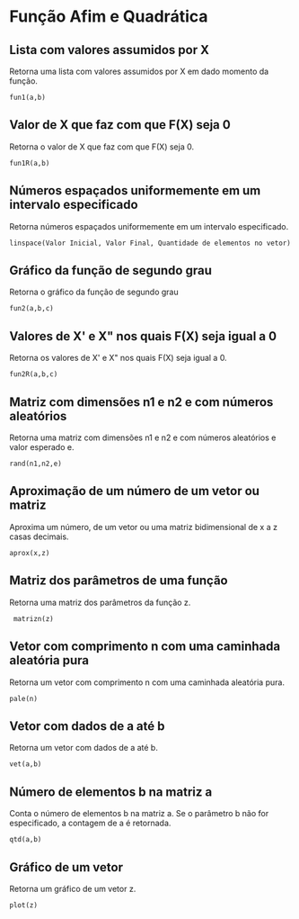 # Função Afim e Quadrática

## Lista com valores assumidos por X 
Retorna uma lista com valores assumidos por X em dado momento da função.
```
fun1(a,b)
``` 

## Valor de X que faz com que F(X) seja 0
Retorna o valor de X que faz com que F(X) seja 0.
```
fun1R(a,b)
```

## Números espaçados uniformemente em um intervalo especificado
Retorna números espaçados uniformemente em um intervalo especificado.
```
linspace(Valor Inicial, Valor Final, Quantidade de elementos no vetor)
```

## Gráfico da função de segundo grau
Retorna o gráfico da função de segundo grau
```
fun2(a,b,c)
```

## Valores de X' e X" nos quais F(X) seja igual a 0
Retorna os valores de X' e X" nos quais F(X) seja igual a 0.
```
fun2R(a,b,c)
``` 

## Matriz com dimensões n1 e n2 e com números aleatórios
Retorna uma matriz com dimensões n1 e n2 e com números aleatórios e valor esperado e.
```
rand(n1,n2,e)
```  
## Aproximação de um número de um vetor ou matriz
Aproxima um número, de um vetor ou uma matriz bidimensional de x a z casas decimais.
```
aprox(x,z)
```

## Matriz dos parâmetros de uma função
Retorna uma matriz dos parâmetros da função z.
```
 matrizn(z)
``` 

## Vetor com comprimento n com uma caminhada aleatória pura
Retorna um vetor com comprimento n com uma caminhada aleatória pura.
```
pale(n)
```

## Vetor com dados de a até b
Retorna um vetor com dados de a até b.
```
vet(a,b)
```

## Número de elementos b na matriz a
Conta o número de elementos b na matriz a. Se o parâmetro b não for especificado, a contagem de a é retornada.
```
qtd(a,b)
```

## Gráfico de um vetor 
Retorna um gráfico de um vetor z.
```
plot(z)
```